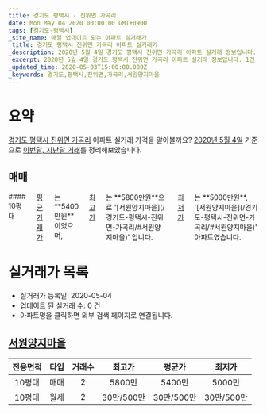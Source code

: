 ```yaml
---
title: 경기도 평택시 - 진위면 가곡리
date: Mon May 04 2020 00:00:00 GMT+0900
tags: [경기도-평택시]
_site_name: 매일 업데이트 되는 아파트 실거래가
_title: 경기도 평택시 진위면 가곡리 아파트 실거래가
_description: 2020년 5월 4일 경기도 평택시 진위면 가곡리 아파트 실거래 정보입니다. 1건 아파트 정보가 있습니다.
_excerpt: 2020년 5월 4일 경기도 평택시 진위면 가곡리 아파트 실거래 정보입니다. 1건 아파트 정보가 있습니다.
_updated_time: 2020-05-03T15:00:00.000Z
_keywords: 경기도,평택시,진위면,가곡리,서원양지마을
---
```





# 요약
<ins>경기도 평택시 진위면 가곡리</ins> 아파트 실거래 가격을 알아볼까요? <ins>2020년 5월 4일</ins> 기준으로 <ins>이번달, 지난달 거래</ins>를 정리해보았습니다.

## 매매
<div class="container">
<div class="twelve columns" markdown="1">
#### 10평대
<ins>평균 거래가</ins>는 **5400만원**이었으며, <ins>최고가</ins>는 **5800만원**으로 '[서원양지마을](/경기도-평택시-진위면-가곡리/#서원양지마을)' 입니다. <ins>최저가</ins>는 **5000만원**, '[서원양지마을](/경기도-평택시-진위면-가곡리/#서원양지마을)' 아파트였습니다.
</div>
</div>



# 실거래가 목록
- 실거래가 등록일: 2020-05-04
- 업데이트 된 실거래 수: 0 건
- 아파트명을 클릭하면 외부 검색 페이지로 연결됩니다.

## [서원양지마을](#서원양지마을)

|전용면적|타입|거래수|최고가|평균가|최저가|
|:---:|:---:|:---:|:---:|:---:|:---:|
|10평대|<span class="deal-type-1">매매</span>|2|5800만|5400만|5000만|
|10평대|<span class="deal-type-3">월세</span>|2|30만/500만|30만/500만|30만/500만|

<br/>



